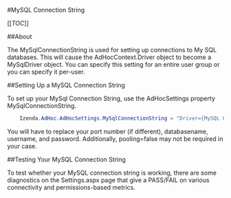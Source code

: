 #MySQL Connection String

[[_TOC_]]

##About

The MySqlConnectionString is used for setting up connections to My SQL databases. This will cause the AdHocContext.Driver object to become a MySqlDriver object. You can specify this setting for an entire user group or you can specify it per-user. 

##Setting Up a MySQL Connection String

To set up your MySql Connection String, use the AdHocSettings property MySqlConnectionString.

```csharp
    Izenda.AdHoc.AdHocSettings.MySqlConnectionString = "Driver={MySQL ODBC 3.51 Driver};Server=localhost;Port=3307;Database=databasename;Uid=username;Pwd=password;pooling=false"; 
```

You will have to replace your port number (if different), databasename, 
username, and password. Additionally, pooling=false may not be required 
in your case.

##Testing Your MySQL Connection String

To test whether your MySQL connection string is working, there are some diagnostics on the Settings.aspx page that give a PASS/FAIL on various connectivity and permissions-based metrics.